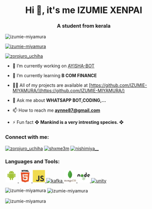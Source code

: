 <h1 align="center">Hi 👋, it's me IZUMIE XENPAI</h1>
<h3 align="center">A student from kerala</h3>

<p align="left"> <img src="https://komarev.com/ghpvc/?username=izumie-miyamura&label=Profile%20views&color=0e75b6&style=flat" alt="izumie-miyamura" /> </p>

<p align="left"> <a href="https://github.com/ryo-ma/github-profile-trophy"><img src="https://github-profile-trophy.vercel.app/?username=IZUMIE-MIYAMURA" alt="izumie-miyamura" /></a> </p>

<p align="left"> <a href="https://twitter.com/zorojuro_uchiha" target="blank"><img src="https://img.shields.io/twitter/follow/zorojuro_uchiha?logo=twitter&style=for-the-badge" alt="zorojuro_uchiha" /></a> </p>

- 🔭 I’m currently working on [AYISHA-BOT](https://github.com/QUEEN-NISHIMIYA/AYISHA-MD)

- 🌱 I’m currently learning **B COM FINANCE**

- 👨‍💻 All of my projects are available at [https://github.com/IZUMIE-MIYAMURA/](https://github.com/IZUMIE-MIYAMURA/)

- 💬 Ask me about **WHATSAPP BOT,CODING,...**

- 📫 How to reach me **aynne87@gmail.com**

- ⚡ Fun fact **❖ Mankind is a very intresting species. ❖**

<h3 align="left">Connect with me:</h3>
<p align="left">
<a href="https://twitter.com/zorojuro_uchiha" target="blank"><img align="center" src="https://raw.githubusercontent.com/rahuldkjain/github-profile-readme-generator/master/src/images/icons/Social/twitter.svg" alt="zorojuro_uchiha" height="30" width="40" /></a>
<a href="https://instagram.com/shxme3m" target="blank"><img align="center" src="https://raw.githubusercontent.com/rahuldkjain/github-profile-readme-generator/master/src/images/icons/Social/instagram.svg" alt="shxme3m" height="30" width="40" /></a>
<a href="https://www.youtube.com/c/nishimiya__" target="blank"><img align="center" src="https://raw.githubusercontent.com/rahuldkjain/github-profile-readme-generator/master/src/images/icons/Social/youtube.svg" alt="nishimiya__" height="30" width="40" /></a>
</p>

<h3 align="left">Languages and Tools:</h3>
<p align="left"> <a href="https://developer.android.com" target="_blank" rel="noreferrer"> <img src="https://raw.githubusercontent.com/devicons/devicon/master/icons/android/android-original-wordmark.svg" alt="android" width="40" height="40"/> </a> <a href="https://www.w3.org/html/" target="_blank" rel="noreferrer"> <img src="https://raw.githubusercontent.com/devicons/devicon/master/icons/html5/html5-original-wordmark.svg" alt="html5" width="40" height="40"/> </a> <a href="https://developer.mozilla.org/en-US/docs/Web/JavaScript" target="_blank" rel="noreferrer"> <img src="https://raw.githubusercontent.com/devicons/devicon/master/icons/javascript/javascript-original.svg" alt="javascript" width="40" height="40"/> </a> <a href="https://kafka.apache.org/" target="_blank" rel="noreferrer"> <img src="https://www.vectorlogo.zone/logos/apache_kafka/apache_kafka-icon.svg" alt="kafka" width="40" height="40"/> </a> <a href="https://www.mongodb.com/" target="_blank" rel="noreferrer"> <img src="https://raw.githubusercontent.com/devicons/devicon/master/icons/mongodb/mongodb-original-wordmark.svg" alt="mongodb" width="40" height="40"/> </a> <a href="https://nodejs.org" target="_blank" rel="noreferrer"> <img src="https://raw.githubusercontent.com/devicons/devicon/master/icons/nodejs/nodejs-original-wordmark.svg" alt="nodejs" width="40" height="40"/> </a> <a href="https://unity.com/" target="_blank" rel="noreferrer"> <img src="https://www.vectorlogo.zone/logos/unity3d/unity3d-icon.svg" alt="unity" width="40" height="40"/> </a> </p>

<p><img align="left" src="https://github-readme-stats.vercel.app/api/top-langs?username=izumie-miyamura&show_icons=true&locale=en&layout=compact" alt="izumie-miyamura" /></p>

<p>&nbsp;<img align="center" src="https://github-readme-stats.vercel.app/api?username=izumie-miyamura&show_icons=true&locale=en" alt="izumie-miyamura" /></p>

<p><img align="center" src="https://github-readme-streak-stats.herokuapp.com/?user=izumie-miyamura&" alt="izumie-miyamura" /></p>
